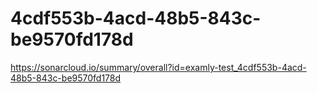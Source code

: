 # 4cdf553b-4acd-48b5-843c-be9570fd178d
https://sonarcloud.io/summary/overall?id=examly-test_4cdf553b-4acd-48b5-843c-be9570fd178d
